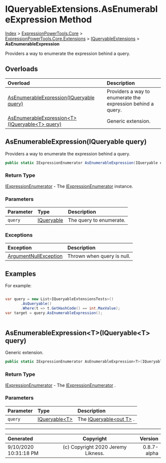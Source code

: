 ﻿# IQueryableExtensions.AsEnumerableExpression Method

[Index](../index.md) > [ExpressionPowerTools.Core](ExpressionPowerTools.Core.a.md) > [ExpressionPowerTools.Core.Extensions](ExpressionPowerTools.Core.Extensions.n.md) > [IQueryableExtensions](ExpressionPowerTools.Core.Extensions.IQueryableExtensions.cs.md) > **AsEnumerableExpression**

Providers a way to enumerate the expression behind a query.

## Overloads

| Overload | Description |
| :-- | :-- |
| [AsEnumerableExpression(IQueryable query)](#asenumerableexpressioniqueryable-query) | Providers a way to enumerate the expression behind a query. |
| [AsEnumerableExpression&lt;T>(IQueryable&lt;T> query)](#asenumerableexpressiontiqueryablet-query) | Generic extension. |
## AsEnumerableExpression(IQueryable query)

Providers a way to enumerate the expression behind a query.

```csharp
public static IExpressionEnumerator AsEnumerableExpression(IQueryable query)
```

### Return Type

 [IExpressionEnumerator](ExpressionPowerTools.Core.Signatures.IExpressionEnumerator.i.md)  - The [IExpressionEnumerator](ExpressionPowerTools.Core.Signatures.IExpressionEnumerator.i.md) instance.

### Parameters

| Parameter | Type | Description |
| :-- | :-- | :-- |
| `query` | [IQueryable](https://docs.microsoft.com/dotnet/api/system.linq.iqueryable) | The query to enumerate. |

### Exceptions

| Exception | Description |
| :-- | :-- |
| [ArgumentNullException](https://docs.microsoft.com/dotnet/api/system.argumentnullexception) | Thrown when query is null. |

## Examples

For example:

```csharp

var query = new List<IQueryableExtensionsTests>()
       .AsQueryable()
       .Where(t => t.GetHashCode() == int.MaxValue);
var target = query.AsEnumerableExpression();
            
```

## AsEnumerableExpression&lt;T>(IQueryable&lt;T> query)

Generic extension.

```csharp
public static IExpressionEnumerator AsEnumerableExpression<T>(IQueryable<T> query)
```

### Return Type

 [IExpressionEnumerator](ExpressionPowerTools.Core.Signatures.IExpressionEnumerator.i.md)  - The [IExpressionEnumerator](ExpressionPowerTools.Core.Signatures.IExpressionEnumerator.i.md) .

### Parameters

| Parameter | Type | Description |
| :-- | :-- | :-- |
| `query` | [IQueryable&lt;T>](https://docs.microsoft.com/dotnet/api/system.linq.iqueryable-1) | The [IQueryable&lt;out T>](https://docs.microsoft.com/dotnet/api/system.linq.iqueryable-1) . |



---

| Generated | Copyright | Version |
| :-- | :-: | --: |
| 9/10/2020 10:31:18 PM | (c) Copyright 2020 Jeremy Likness. | 0.8.7-alpha |
